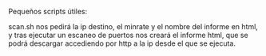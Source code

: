 Pequeños scripts útiles:

scan.sh nos pedirá la ip destino, el minrate y el nombre del informe en html, y tras ejecutar un escaneo de puertos nos creará el informe html, que se podrá descargar accediendo por http a la ip desde el que se ejecuta.



